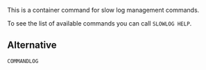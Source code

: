 This is a container command for slow log management commands.

To see the list of available commands you can call `SLOWLOG HELP`.

## Alternative

`COMMANDLOG`
